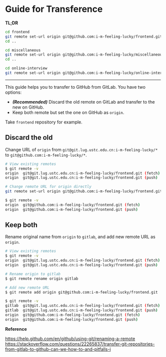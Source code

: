 # Guide for Transference

**TL;DR**

```bash
cd frontend
git remote set-url origin git@github.com:i-m-feeling-lucky/frontend.git
cd ..

cd miscellaneous
git remote set-url origin git@github.com:i-m-feeling-lucky/miscellaneous.git
cd ..

cd online-interview
git remote set-url origin git@github.com:i-m-feeling-lucky/online-interview.git
```

<hr>

This guide helps you to transfer to GitHub from GitLab. You have two options: 

- ***(Recommended)*** Discard the old remote on GitLab and transfer to the new on GitHub.
- Keep both remote but set the one on GitHub as `origin`.

Take `frontend` repository for example.

## Discard the old

Change URL of `origin` from `git@git.lug.ustc.edu.cn:i-m-feeling-lucky/*` to `git@github.com:i-m-feeling-lucky/*`.

```bash
# View existing remotes
$ git remote -v
origin  git@git.lug.ustc.edu.cn:i-m-feeling-lucky/frontend.git (fetch)
origin  git@git.lug.ustc.edu.cn:i-m-feeling-lucky/frontend.git (push)

# Change remote URL for origin directly
git remote set-url origin git@github.com:i-m-feeling-lucky/frontend.git

$ git remote -v
origin  git@github.com:i-m-feeling-lucky/frontend.git (fetch)
origin  git@github.com:i-m-feeling-lucky/frontend.git (push)
```

## Keep both

Rename original name from `origin` to `gitlab`, and add new remote URL as `origin`.

```bash
# View existing remotes
$ git remote -v
origin  git@git.lug.ustc.edu.cn:i-m-feeling-lucky/frontend.git (fetch)
origin  git@git.lug.ustc.edu.cn:i-m-feeling-lucky/frontend.git (push)

# Rename origin to gitlab
$ git remote rename origin gitlab

# Add new remote URL
$ git remote add origin git@github.com:i-m-feeling-lucky/frontend.git

$ git remote -v
gitlab  git@git.lug.ustc.edu.cn:i-m-feeling-lucky/frontend.git (fetch)
gitlab  git@git.lug.ustc.edu.cn:i-m-feeling-lucky/frontend.git (push)
origin  git@github.com:i-m-feeling-lucky/frontend.git (fetch)
origin  git@github.com:i-m-feeling-lucky/frontend.git (push)
```



**Reference**

<https://help.github.com/en/github/using-git/renaming-a-remote>
<https://stackoverflow.com/questions/22265837/transfer-git-repositories-from-gitlab-to-github-can-we-how-to-and-pitfalls-i>
